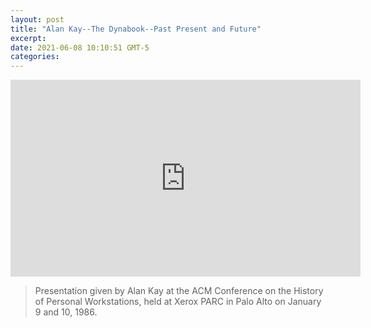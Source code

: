 ```yaml
---
layout: post
title: "Alan Kay--The Dynabook--Past Present and Future"
excerpt: 
date: 2021-06-08 10:10:51 GMT-5
categories: 
---
```


<iframe width="560" height="315" src="https://www.youtube-nocookie.com/embed/GMDphyKrAE8" title="YouTube video player" frameborder="0" allow="accelerometer; autoplay; clipboard-write; encrypted-media; gyroscope; picture-in-picture" allowfullscreen></iframe>

> Presentation given by Alan Kay at the ACM Conference on the History of Personal Workstations, held at Xerox PARC in Palo Alto on January 9 and 10, 1986.